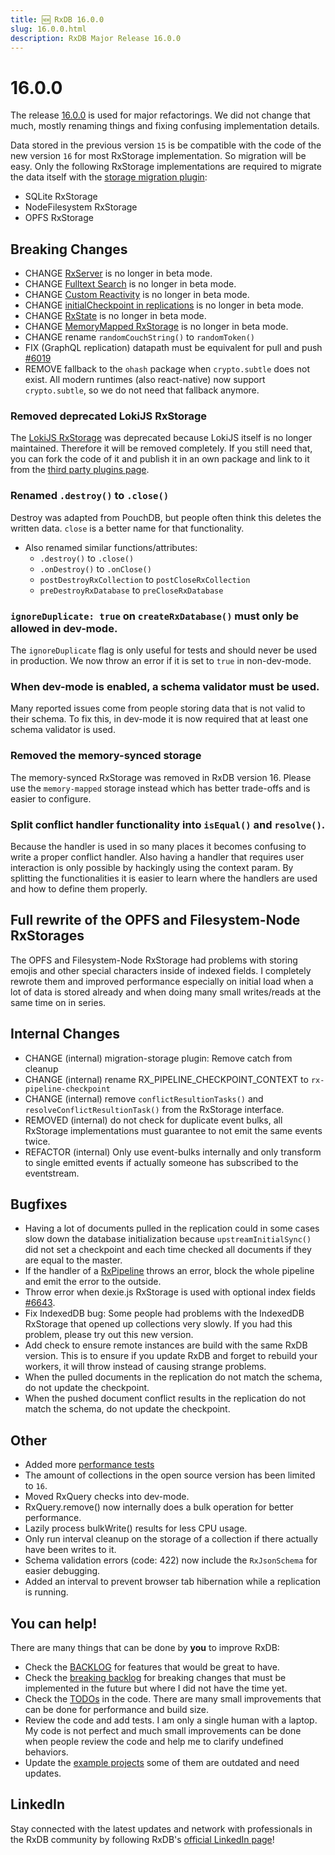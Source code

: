 ```yaml
---
title: 🆕 RxDB 16.0.0
slug: 16.0.0.html
description: RxDB Major Release 16.0.0
---
```



# 16.0.0

The release [16.0.0](https://rxdb.info/releases/16.0.0.html) is used for major refactorings. We did not change that much, mostly renaming things and fixing confusing implementation details.

Data stored in the previous version `15` is be compatible with the code of the new version `16` for most RxStorage implementation. So migration will be easy. 
Only the following RxStorage implementations are required to migrate the data itself with the [storage migration plugin](../migration-storage.md):
- SQLite RxStorage
- NodeFilesystem RxStorage
- OPFS RxStorage

## Breaking Changes
- CHANGE [RxServer](https://rxdb.info/rx-server.html) is no longer in beta mode.
- CHANGE [Fulltext Search](https://rxdb.info/fulltext-search.html) is no longer in beta mode.
- CHANGE [Custom Reactivity](https://rxdb.info/reactivity.html) is no longer in beta mode.
- CHANGE [initialCheckpoint in replications](https://rxdb.info/replication.html) is no longer in beta mode.
- CHANGE [RxState](https://rxdb.info/rx-state.html) is no longer in beta mode.
- CHANGE [MemoryMapped RxStorage](https://rxdb.info/rx-storage-memory-mapped.html) is no longer in beta mode.
- CHANGE rename `randomCouchString()` to `randomToken()`
- FIX (GraphQL replication) datapath must be equivalent for pull and push [#6019](https://github.com/pubkey/rxdb/pull/6019)
- REMOVE fallback to the `ohash` package when `crypto.subtle` does not exist. All modern runtimes (also react-native) now support `crypto.subtle`, so we do not need that fallback anymore.

### Removed deprecated LokiJS RxStorage

The [LokiJS RxStorage](https://rxdb.info/rx-storage-lokijs.html) was deprecated because LokiJS itself is no longer maintained. Therefore it will be removed completely. If you still need that, you can fork the code of it and publish it in an own package and link to it from the [third party plugins page](https://rxdb.info/third-party-plugins.html).

### Renamed `.destroy()` to `.close()`
Destroy was adapted from PouchDB, but people often think this deletes the written data. `close` is a better name for that functionality.
- Also renamed similar functions/attributes: 
  - `.destroy()` to `.close()`
  - `.onDestroy()` to `.onClose()`
  - `postDestroyRxCollection` to `postCloseRxCollection`
  - `preDestroyRxDatabase` to `preCloseRxDatabase`


### `ignoreDuplicate: true` on `createRxDatabase()` must only be allowed in dev-mode.
The `ignoreDuplicate` flag is only useful for tests and should never be used in production. We now throw an error if it is set to `true` in non-dev-mode.

### When dev-mode is enabled, a schema validator must be used.
Many reported issues come from people storing data that is not valid to their schema.
To fix this, in dev-mode it is now required that at least one schema validator is used.

### Removed the memory-synced storage

The memory-synced RxStorage was removed in RxDB version 16. Please use the `memory-mapped` storage instead which has better trade-offs and is easier to configure.

### Split conflict handler functionality into `isEqual()` and `resolve()`.

Because the handler is used in so many places it becomes confusing to write a proper conflict handler.
Also having a handler that requires user interaction is only possible by hackingly using the context param.
By splitting the functionalities it is easier to learn where the handlers are used and how to define them properly.

## Full rewrite of the OPFS and Filesystem-Node RxStorages

The OPFS and Filesystem-Node RxStorage had problems with storing emojis and other special characters inside of indexed fields.
I completely rewrote them and improved performance especially on initial load when a lot of data is stored already and when doing many small writes/reads at the same time on in series.


## Internal Changes

- CHANGE (internal) migration-storage plugin: Remove catch from cleanup
- CHANGE (internal) rename RX_PIPELINE_CHECKPOINT_CONTEXT to `rx-pipeline-checkpoint`
- CHANGE (internal) remove `conflictResultionTasks()` and `resolveConflictResultionTask()` from the RxStorage interface.
- REMOVED (internal) do not check for duplicate event bulks, all RxStorage implementations must guarantee to not emit the same events twice.
- REFACTOR (internal) Only use event-bulks internally and only transform to single emitted events if actually someone has subscribed to the eventstream.

## Bugfixes

- Having a lot of documents pulled in the replication could in some cases slow down the database initialization because `upstreamInitialSync()` did not set a checkpoint and each time checked all documents if they are equal to the master.
- If the handler of a [RxPipeline](../rx-pipeline.md) throws an error, block the whole pipeline and emit the error to the outside.
- Throw error when dexie.js RxStorage is used with optional index fields [#6643](https://github.com/pubkey/rxdb/pull/6643#issuecomment-2505310082).
- Fix IndexedDB bug: Some people had problems with the IndexedDB RxStorage that opened up collections very slowly. If you had this problem, please try out this new version.
- Add check to ensure remote instances are build with the same RxDB version. This is to ensure if you update RxDB and forget to rebuild your workers, it will throw instead of causing strange problems.
- When the pulled documents in the replication do not match the schema, do not update the checkpoint.
- When the pushed document conflict results in the replication do not match the schema, do not update the checkpoint.

## Other

- Added more [performance tests](https://rxdb.info/rx-storage-performance.html)
- The amount of collections in the open source version has been limited to `16`.
- Moved RxQuery checks into dev-mode.
- RxQuery.remove() now internally does a bulk operation for better performance.
- Lazily process bulkWrite() results for less CPU usage.
- Only run interval cleanup on the storage of a collection if there actually have been writes to it.
- Schema validation errors (code: 422) now include the `RxJsonSchema` for easier debugging.
- Added an interval to prevent browser tab hibernation while a replication is running.

## You can help!

There are many things that can be done by **you** to improve RxDB:

- Check the [BACKLOG](https://github.com/pubkey/rxdb/blob/master/orga/BACKLOG.md) for features that would be great to have.
- Check the [breaking backlog](https://github.com/pubkey/rxdb/blob/master/orga/before-next-major.md) for breaking changes that must be implemented in the future but where I did not have the time yet.
- Check the [TODOs](https://github.com/pubkey/rxdb/search?q=TODO) in the code. There are many small improvements that can be done for performance and build size.
- Review the code and add tests. I am only a single human with a laptop. My code is not perfect and much small improvements can be done when people review the code and help me to clarify undefined behaviors.
- Update the [example projects](https://github.com/pubkey/rxdb/tree/master/examples) some of them are outdated and need updates.

## LinkedIn

Stay connected with the latest updates and network with professionals in the RxDB community by following RxDB's [official LinkedIn page](https://www.linkedin.com/company/rxdb)!

